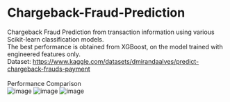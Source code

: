 # Chargeback-Fraud-Prediction
Chargeback Fraud Prediction from transaction information using various Scikit-learn classification models. <br>
The best performance is obtained from XGBoost, on the model trained with engineered features only. <br>
Dataset: <a> https://www.kaggle.com/datasets/dmirandaalves/predict-chargeback-frauds-payment </a> <br>
<br>
Performance Comparison <br>
![image](https://github.com/user-attachments/assets/718c2afb-52ea-4cfd-a8ad-98452371e2df)
![image](https://github.com/user-attachments/assets/f8059f12-0fe2-4e15-aedf-8ecbe85e3d10)
![image](https://github.com/user-attachments/assets/6a68542e-b4f9-41e7-a8d2-8d9018773768)
